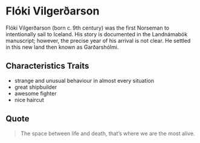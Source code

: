 # Flóki Vilgerðarson

Flóki Vilgerðarson (born c. 9th century) was the first Norseman to intentionally sail to Iceland. His story is documented in the Landnámabók manuscript; however, the precise year of his arrival is not clear. He settled in this new land then known as Garðarshólmi.

## Characteristics Traits

* strange and unusual behaviour in almost every situation
* great shipbuilder
* awesome fighter
* nice haircut

## Quote

> The space between life and death, that’s where we are the most alive.